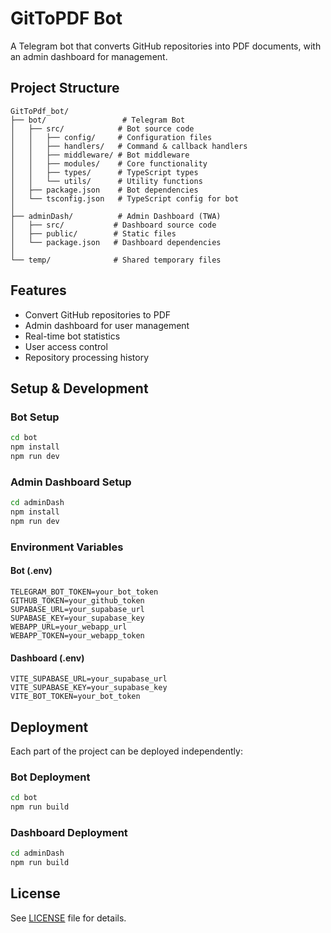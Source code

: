 # GitToPDF Bot

A Telegram bot that converts GitHub repositories into PDF documents, with an admin dashboard for management.

## Project Structure

```
GitToPdf_bot/
├── bot/                 # Telegram Bot
│   ├── src/            # Bot source code
│   │   ├── config/     # Configuration files
│   │   ├── handlers/   # Command & callback handlers
│   │   ├── middleware/ # Bot middleware
│   │   ├── modules/    # Core functionality
│   │   ├── types/      # TypeScript types
│   │   └── utils/      # Utility functions
│   ├── package.json    # Bot dependencies
│   └── tsconfig.json   # TypeScript config for bot
│
├── adminDash/          # Admin Dashboard (TWA)
│   ├── src/           # Dashboard source code
│   ├── public/        # Static files
│   └── package.json   # Dashboard dependencies
│
└── temp/              # Shared temporary files

```

## Features

- Convert GitHub repositories to PDF
- Admin dashboard for user management
- Real-time bot statistics
- User access control
- Repository processing history

## Setup & Development

### Bot Setup
```bash
cd bot
npm install
npm run dev
```

### Admin Dashboard Setup
```bash
cd adminDash
npm install
npm run dev
```

### Environment Variables

#### Bot (.env)
```
TELEGRAM_BOT_TOKEN=your_bot_token
GITHUB_TOKEN=your_github_token
SUPABASE_URL=your_supabase_url
SUPABASE_KEY=your_supabase_key
WEBAPP_URL=your_webapp_url
WEBAPP_TOKEN=your_webapp_token
```

#### Dashboard (.env)
```
VITE_SUPABASE_URL=your_supabase_url
VITE_SUPABASE_KEY=your_supabase_key
VITE_BOT_TOKEN=your_bot_token
```

## Deployment

Each part of the project can be deployed independently:

### Bot Deployment
```bash
cd bot
npm run build
```

### Dashboard Deployment
```bash
cd adminDash
npm run build
```

## License

See [LICENSE](LICENSE) file for details.